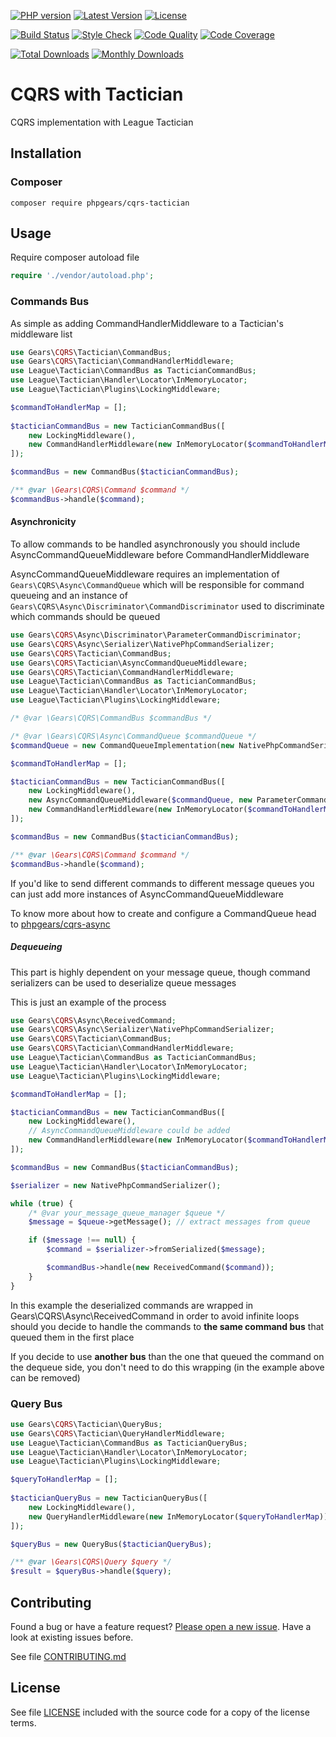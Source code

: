 [![PHP version](https://img.shields.io/badge/PHP-%3E%3D7.1-8892BF.svg?style=flat-square)](http://php.net)
[![Latest Version](https://img.shields.io/packagist/v/phpgears/cqrs-tactician.svg?style=flat-square)](https://packagist.org/packages/phpgears/cqrs-tactician)
[![License](https://img.shields.io/github/license/phpgears/cqrs-tactician.svg?style=flat-square)](https://github.com/phpgears/cqrs-tactician/blob/master/LICENSE)

[![Build Status](https://img.shields.io/travis/phpgears/cqrs-tactician.svg?style=flat-square)](https://travis-ci.org/phpgears/cqrs-tactician)
[![Style Check](https://styleci.io/repos/150868308/shield)](https://styleci.io/repos/150868308)
[![Code Quality](https://img.shields.io/scrutinizer/g/phpgears/cqrs-tactician.svg?style=flat-square)](https://scrutinizer-ci.com/g/phpgears/cqrs-tactician)
[![Code Coverage](https://img.shields.io/coveralls/phpgears/cqrs-tactician.svg?style=flat-square)](https://coveralls.io/github/phpgears/cqrs-tactician)

[![Total Downloads](https://img.shields.io/packagist/dt/phpgears/cqrs-tactician.svg?style=flat-square)](https://packagist.org/packages/phpgears/cqrs-tactician/stats)
[![Monthly Downloads](https://img.shields.io/packagist/dm/phpgears/cqrs-tactician.svg?style=flat-square)](https://packagist.org/packages/phpgears/cqrs-tactician/stats)

# CQRS with Tactician

CQRS implementation with League Tactician

## Installation

### Composer

```
composer require phpgears/cqrs-tactician
```

## Usage

Require composer autoload file

```php
require './vendor/autoload.php';
```

### Commands Bus

As simple as adding CommandHandlerMiddleware to a Tactician's middleware list

```php
use Gears\CQRS\Tactician\CommandBus;
use Gears\CQRS\Tactician\CommandHandlerMiddleware;
use League\Tactician\CommandBus as TacticianCommandBus;
use League\Tactician\Handler\Locator\InMemoryLocator;
use League\Tactician\Plugins\LockingMiddleware;

$commandToHandlerMap = [];
        
$tacticianCommandBus = new TacticianCommandBus([
    new LockingMiddleware(),
    new CommandHandlerMiddleware(new InMemoryLocator($commandToHandlerMap)),
]);

$commandBus = new CommandBus($tacticianCommandBus);

/** @var \Gears\CQRS\Command $command */
$commandBus->handle($command);
```

#### Asynchronicity

To allow commands to be handled asynchronously you should include AsyncCommandQueueMiddleware before CommandHandlerMiddleware

AsyncCommandQueueMiddleware requires an implementation of `Gears\CQRS\Async\CommandQueue` which will be responsible for command queueing and an instance of `Gears\CQRS\Async\Discriminator\CommandDiscriminator` used to discriminate which commands should be queued

```php
use Gears\CQRS\Async\Discriminator\ParameterCommandDiscriminator;
use Gears\CQRS\Async\Serializer\NativePhpCommandSerializer;
use Gears\CQRS\Tactician\CommandBus;
use Gears\CQRS\Tactician\AsyncCommandQueueMiddleware;
use Gears\CQRS\Tactician\CommandHandlerMiddleware;
use League\Tactician\CommandBus as TacticianCommandBus;
use League\Tactician\Handler\Locator\InMemoryLocator;
use League\Tactician\Plugins\LockingMiddleware;

/* @var \Gears\CQRS\CommandBus $commandBus */

/* @var \Gears\CQRS\Async\CommandQueue $commandQueue */
$commandQueue = new CommandQueueImplementation(new NativePhpCommandSerializer());

$commandToHandlerMap = [];

$tacticianCommandBus = new TacticianCommandBus([
    new LockingMiddleware(),
    new AsyncCommandQueueMiddleware($commandQueue, new ParameterCommandDiscriminator('async')),
    new CommandHandlerMiddleware(new InMemoryLocator($commandToHandlerMap)),
]);

$commandBus = new CommandBus($tacticianCommandBus);

/** @var \Gears\CQRS\Command $command */
$commandBus->handle($command);
```

If you'd like to send different commands to different message queues you can just add more instances of AsyncCommandQueueMiddleware

To know more about how to create and configure a CommandQueue head to [phpgears/cqrs-async](https://github.com/phpgears/cqrs-async)

##### Dequeueing

This part is highly dependent on your message queue, though command serializers can be used to deserialize queue messages

This is just an example of the process

```php
use Gears\CQRS\Async\ReceivedCommand;
use Gears\CQRS\Async\Serializer\NativePhpCommandSerializer;
use Gears\CQRS\Tactician\CommandBus;
use Gears\CQRS\Tactician\CommandHandlerMiddleware;
use League\Tactician\CommandBus as TacticianCommandBus;
use League\Tactician\Handler\Locator\InMemoryLocator;
use League\Tactician\Plugins\LockingMiddleware;

$commandToHandlerMap = [];

$tacticianCommandBus = new TacticianCommandBus([
    new LockingMiddleware(),
    // AsyncCommandQueueMiddleware could be added
    new CommandHandlerMiddleware(new InMemoryLocator($commandToHandlerMap)),
]);

$commandBus = new CommandBus($tacticianCommandBus);

$serializer = new NativePhpCommandSerializer();

while (true) {
    /* @var your_message_queue_manager $queue */
    $message = $queue->getMessage(); // extract messages from queue

    if ($message !== null) {
        $command = $serializer->fromSerialized($message);

        $commandBus->handle(new ReceivedCommand($command));
    }
}
```

In this example the deserialized commands are wrapped in Gears\CQRS\Async\ReceivedCommand in order to avoid infinite loops should you decide to handle the commands to **the same command bus** that queued them in the first place

If you decide to use **another bus** than the one that queued the command on the dequeue side, you don't need to do this wrapping (in the example above can be removed)

### Query Bus

```php
use Gears\CQRS\Tactician\QueryBus;
use Gears\CQRS\Tactician\QueryHandlerMiddleware;
use League\Tactician\CommandBus as TacticianQueryBus;
use League\Tactician\Handler\Locator\InMemoryLocator;
use League\Tactician\Plugins\LockingMiddleware;

$queryToHandlerMap = [];
        
$tacticianQueryBus = new TacticianQueryBus([
    new LockingMiddleware(),
    new QueryHandlerMiddleware(new InMemoryLocator($queryToHandlerMap)),
]);

$queryBus = new QueryBus($tacticianQueryBus);

/** @var \Gears\CQRS\Query $query */
$result = $queryBus->handle($query);
```

## Contributing

Found a bug or have a feature request? [Please open a new issue](https://github.com/phpgears/cqrs-tactician/issues). Have a look at existing issues before.

See file [CONTRIBUTING.md](https://github.com/phpgears/cqrs-tactician/blob/master/CONTRIBUTING.md)

## License

See file [LICENSE](https://github.com/phpgears/cqrs-tactician/blob/master/LICENSE) included with the source code for a copy of the license terms.

